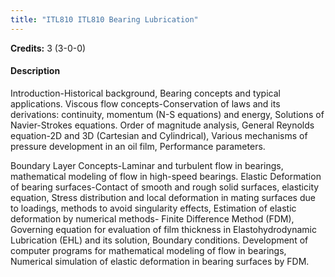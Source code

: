 ```yaml
---
title: "ITL810 ITL810 Bearing Lubrication"
---
```

**Credits:** 3 (3-0-0)

#### Description
Introduction-Historical background, Bearing concepts and typical applications. Viscous flow concepts-Conservation of laws and its derivations: continuity, momentum (N-S equations) and energy, Solutions of Navier-Strokes equations. Order of magnitude analysis, General Reynolds equation-2D and 3D (Cartesian and Cylindrical), Various mechanisms of pressure development in an oil film, Performance parameters.

Boundary Layer Concepts-Laminar and turbulent flow in bearings, mathematical modeling of flow in high-speed bearings. Elastic Deformation of bearing surfaces-Contact of smooth and rough solid surfaces, elasticity equation, Stress distribution and local deformation in mating surfaces due to loadings, methods to avoid singularity effects, Estimation of elastic deformation by numerical methods- Finite Difference Method (FDM), Governing equation for evaluation of film thickness in Elastohydrodynamic Lubrication (EHL) and its solution, Boundary conditions. Development of computer programs for mathematical modeling of flow in bearings, Numerical simulation of elastic deformation in bearing surfaces by FDM.